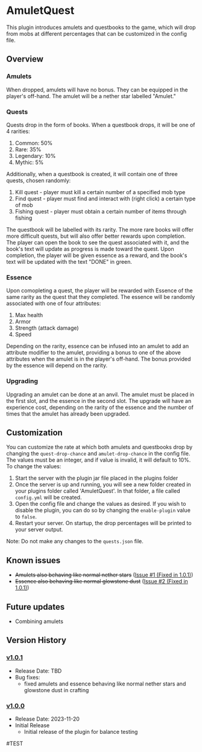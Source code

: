 # AmuletQuest

This plugin introduces amulets and questbooks to the game, which will drop from mobs at different percentages that can be customized in the config file. 

## Overview
### Amulets
When dropped, amulets will have no bonus. They can be equipped in the player's off-hand. The amulet will be a nether star labelled "Amulet."

### Quests 
Quests drop in the form of books. When a questbook drops, it will be one of 4 rarities:
1. Common: 50%
2. Rare: 35%
3. Legendary: 10%
4. Mythic: 5%

Additionally, when a questbook is created, it will contain one of three quests, chosen randomly:

1. Kill quest - player must kill a certain number of a specified mob type
2. Find quest - player must find and interact with (right click) a certain type of mob
3. Fishing quest - player must obtain a certain number of items through fishing

The questbook will be labelled with its rarity. The more rare books will offer more difficult quests, but will also offer better rewards upon completion. The player can open the book to see the quest associated with it, and the book's text will update as progress is made toward the quest. Upon completion, the player will be given essence as a reward, and the book's text will be updated with the text "DONE" in green.

### Essence
Upon comopleting a quest, the player will be rewarded with Essence of the same rarity as the quest that they completed. The essence will be randomly associated with one of four attributes: 
1. Max health
2. Armor
3. Strength (attack damage)
4. Speed

Depending on the rarity, essence can be infused into an amulet to add an attribute modifier to the amulet, providing a bonus to one of the above attributes when the amulet is in the player's off-hand. The bonus provided by the essence will depend on the rarity.

### Upgrading
Upgrading an amulet can be done at an anvil. The amulet must be placed in the first slot, and the essence in the second slot. The upgrade will have an experience cost, depending on the rarity of the essence and the number of times that the amulet has already been upgraded. 

## Customization
You can customize the rate at which both amulets and questbooks drop by changing the `quest-drop-chance` and `amulet-drop-chance` in the config file. The values must be an integer, and if value is invalid, it will default to 10%. To change the values:
1. Start the server with the plugin jar file placed in the plugins folder
2. Once the server is up and running, you will see a new folder created in your plugins folder called 'AmuletQuest'. In that folder, a file called `config.yml` will be created.
3. Open the config file and change the values as desired. If you wish to disable the plugin, you can do so by changing the `enable-plugin` value to `false`. 
4. Restart your server. On startup, the drop percentages will be printed to your server output. 

Note: Do not make any changes to the `quests.json` file. 

## Known issues

- ~~Amulets also behaving like normal nether stars~~ ([Issue #1 (Fixed in 1.0.1)](https://github.com/jbowenfavre4/AmuletQuest/issues/1))
- ~~Essence also behaving like normal glowstone dust~~ ([Issue #2 (Fixed in 1.0.1)](https://github.com/jbowenfavre4/AmuletQuest/issues/2))

## Future updates

- Combining amulets

## Version History

### [v1.0.1](https://github.com/jbowenfavre4/AmuletQuest/releases/tag/v1.0.1)
- Release Date: TBD
- Bug fixes:
  - fixed amulets and essence behaving like normal nether stars and glowstone dust in crafting

### [v1.0.0](https://github.com/jbowenfavre4/AmuletQuest/releases/tag/v1.0.0)
- Release Date: 2023-11-20
- Initial Release
  - Initial release of the plugin for balance testing

#TEST